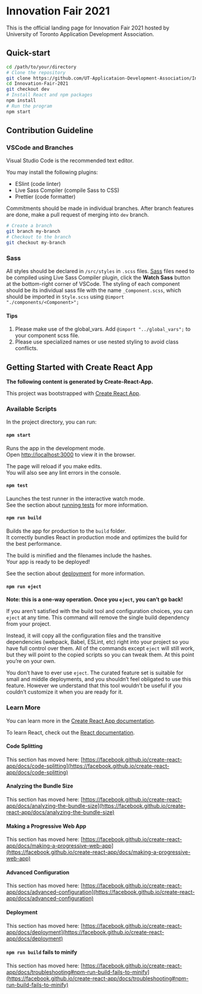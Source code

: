 # Innovation Fair 2021

This is the official landing page for Innovation Fair 2021 hosted by University of Toronto Application Development Association.

## Quick-start

```bash
cd /path/to/your/directory
# Clone the repository
git clone https://github.com/UT-Applicataion-Development-Association/Innovation-Fair-2021.git
cd Innovation-Fair-2021
git checkout dev
# Install React and npm packages
npm install
# Run the program
npm start
```

## Contribution Guideline

### VSCode and Branches

Visual Studio Code is the recommended text editor.

You may install the following plugins:

- ESlint (code linter)
- Live Sass Compiler (compile Sass to CSS)
- Prettier (code formatter)

Commitments should be made in individual branches. After branch features are done, make a pull request of merging into `dev` branch.

```bash
# Create a branch
git branch my-branch
# Checkout to the branch
git checkout my-branch
```

### Sass

All styles should be declared in `/src/styles` in `.scss` files. [Sass](https://sass-lang.com/) files need to be compiled using Live Sass Compiler plugin, click the **Watch Sass** button at the bottom-right corner of VSCode. The styling of each component should be its individual sass file with the name `_Component.scss`, which should be imported in `Style.scss` using `@import "./components/<Component>";`

#### Tips

1. Please make use of the global_vars. Add `@import "../global_vars";` to your component scss file.
2. Please use specialized names or use nested styling to avoid class conflicts.

## Getting Started with Create React App

**The following content is generated by Create-React-App.**

This project was bootstrapped with [Create React App](https://github.com/facebook/create-react-app).

### Available Scripts

In the project directory, you can run:

#### `npm start`

Runs the app in the development mode.\
Open [http://localhost:3000](http://localhost:3000) to view it in the browser.

The page will reload if you make edits.\
You will also see any lint errors in the console.

#### `npm test`

Launches the test runner in the interactive watch mode.\
See the section about [running tests](https://facebook.github.io/create-react-app/docs/running-tests) for more information.

#### `npm run build`

Builds the app for production to the `build` folder.\
It correctly bundles React in production mode and optimizes the build for the best performance.

The build is minified and the filenames include the hashes.\
Your app is ready to be deployed!

See the section about [deployment](https://facebook.github.io/create-react-app/docs/deployment) for more information.

#### `npm run eject`

**Note: this is a one-way operation. Once you `eject`, you can’t go back!**

If you aren’t satisfied with the build tool and configuration choices, you can `eject` at any time. This command will remove the single build dependency from your project.

Instead, it will copy all the configuration files and the transitive dependencies (webpack, Babel, ESLint, etc) right into your project so you have full control over them. All of the commands except `eject` will still work, but they will point to the copied scripts so you can tweak them. At this point you’re on your own.

You don’t have to ever use `eject`. The curated feature set is suitable for small and middle deployments, and you shouldn’t feel obligated to use this feature. However we understand that this tool wouldn’t be useful if you couldn’t customize it when you are ready for it.

### Learn More

You can learn more in the [Create React App documentation](https://facebook.github.io/create-react-app/docs/getting-started).

To learn React, check out the [React documentation](https://reactjs.org/).

#### Code Splitting

This section has moved here: [https://facebook.github.io/create-react-app/docs/code-splitting](https://facebook.github.io/create-react-app/docs/code-splitting)

#### Analyzing the Bundle Size

This section has moved here: [https://facebook.github.io/create-react-app/docs/analyzing-the-bundle-size](https://facebook.github.io/create-react-app/docs/analyzing-the-bundle-size)

#### Making a Progressive Web App

This section has moved here: [https://facebook.github.io/create-react-app/docs/making-a-progressive-web-app](https://facebook.github.io/create-react-app/docs/making-a-progressive-web-app)

#### Advanced Configuration

This section has moved here: [https://facebook.github.io/create-react-app/docs/advanced-configuration](https://facebook.github.io/create-react-app/docs/advanced-configuration)

#### Deployment

This section has moved here: [https://facebook.github.io/create-react-app/docs/deployment](https://facebook.github.io/create-react-app/docs/deployment)

#### `npm run build` fails to minify

This section has moved here: [https://facebook.github.io/create-react-app/docs/troubleshooting#npm-run-build-fails-to-minify](https://facebook.github.io/create-react-app/docs/troubleshooting#npm-run-build-fails-to-minify)
